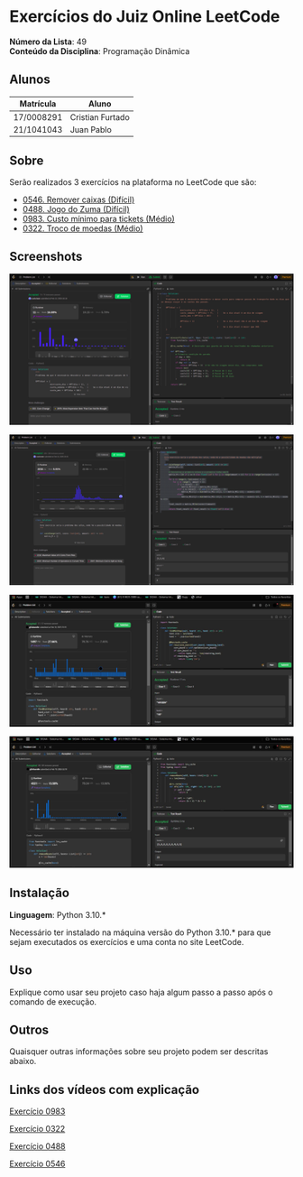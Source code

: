 # Exercícios do Juiz Online LeetCode

**Número da Lista**: 49<br>
**Conteúdo da Disciplina**: Programação Dinâmica<br>

## Alunos
|Matrícula | Aluno |
| -- | -- |
| 17/0008291  |  Cristian Furtado |
| 21/1041043 |  Juan Pablo |

## Sobre 
Serão realizados 3 exercícios na plataforma no LeetCode que são:

- <a href="https://leetcode.com/problems/remove-boxes/description/">0546. Remover caixas (Difícil)</a>
- <a href="https://leetcode.com/problems/zuma-game/description/">0488. Jogo do Zuma (Difícil)</a>
- <a href="https://leetcode.com/problems/minimum-cost-for-tickets/description/">0983. Custo mínimo para tickets (Médio)</a>
- <a href="https://leetcode.com/problems/coin-change/">0322. Troco de moedas (Médio)</a>

## Screenshots
![Aceite do exercício 0983](./imgs/0983_accepted.png "Aceite do exercício 0983")

![Aceite do exercício 0322](./imgs/0322_accepted.png "Aceite do exercício 0322")

![Aceite do exercício 0488](./imgs/0488_accepted.jpg "Aceite do exercício 0488")

![Aceite do exercício 0546](./imgs/0546_accepted.jpg "Aceite do exercício 0546")



## Instalação 
**Linguagem**: Python 3.10.*<br>

Necessário ter instalado na máquina versão do Python 3.10.* para que sejam executados os exercícios e uma conta no site LeetCode.

## Uso 
Explique como usar seu projeto caso haja algum passo a passo após o comando de execução.

## Outros 
Quaisquer outras informações sobre seu projeto podem ser descritas abaixo.

## Links dos vídeos com explicação

[Exercício 0983](https://drive.google.com/file/d/1jG0H57ZWqm7o-TWjh1rlcY97oZD44JEE/view?usp=sharing)

[Exercício 0322](https://drive.google.com/file/d/1hV60t-13I-Wz2g27lfR2TdU0BFDzC-C8/view?usp=sharing)

[Exercício 0488](https://drive.google.com/file/d/1T4KrJb0Mndw3kD7o99v-Nlg66ovbRbmI/view?usp=sharing)

[Exercício 0546](https://drive.google.com/file/d/1T4KrJb0Mndw3kD7o99v-Nlg66ovbRbmI/view?usp=sharing)




